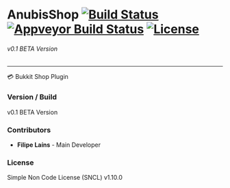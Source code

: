 # AnubisShop [![Build Status](https://travis-ci.org/AnubisCore/AnubisShop.svg?branch=master)](https://travis-ci.org/AnubisCore/AnubisShop) [![Appveyor Build Status](https://ci.appveyor.com/api/github/webhook?id=0cmd3uu7qqlgpr4y)](https://ci.appveyor.com/project/FFY00/anubisshop) [![License](https://img.shields.io/badge/license-SNCL-blue.svg)](https://tldrlegal.com/license/simple-non-code-license-%28sncl%29)
###### v0.1 BETA Version
------------------------------------------
:credit_card: Bukkit Shop Plugin

### Version / Build
v0.1 BETA Version

### Contributors
 - **Filipe Laíns** - Main Developer

### License
Simple Non Code License (SNCL) v1.10.0
